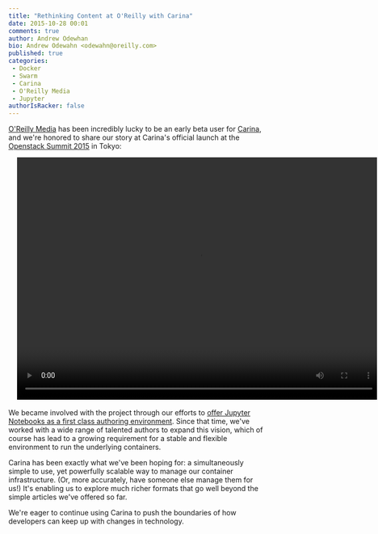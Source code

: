 ```yaml
---
title: "Rethinking Content at O'Reilly with Carina"
date: 2015-10-28 00:01
comments: true
author: Andrew Odewhan
bio: Andrew Odewahn <odewahn@oreilly.com>
published: true
categories:
 - Docker
 - Swarm
 - Carina
 - O'Reilly Media
 - Jupyter
authorIsRacker: false
---
```


[O'Reilly Media](http://www.oreilly.com) has been incredibly lucky to be an early beta user for [Carina](https://getcarina.com/), and we're honored to share our story at Carina's official launch at the [Openstack Summit 2015](https://www.openstack.org/summit/) in Tokyo:

<pre style="margin: 0 auto; width: 730px;">
  <video width="720" height="480" controls="controls">
    <source src="http://brightcove04.brightcove.com/23/2660431281001/201510/178/2660431281001_4566909632001_4566880863001.mp4" type="video/mp4">
  </video>
</pre>

We became involved with the project through our efforts to [offer Jupyter Notebooks as a first class authoring environment](https://www.oreilly.com/ideas/jupyter-at-oreilly).  Since that time, we've worked with a wide range of talented authors to expand this vision, which of course has lead to a growing requirement for a stable and flexible environment to run the underlying containers.

Carina has been exactly what we've been hoping for: a simultaneously simple to use, yet powerfully scalable way to manage our container infrastructure.  (Or, more accurately, have someone else manage them for us!) It's enabling us to explore much richer formats that go well beyond the simple articles we've offered so far.  

We're eager to continue using Carina to push the boundaries of how developers can keep up with changes in technology.
